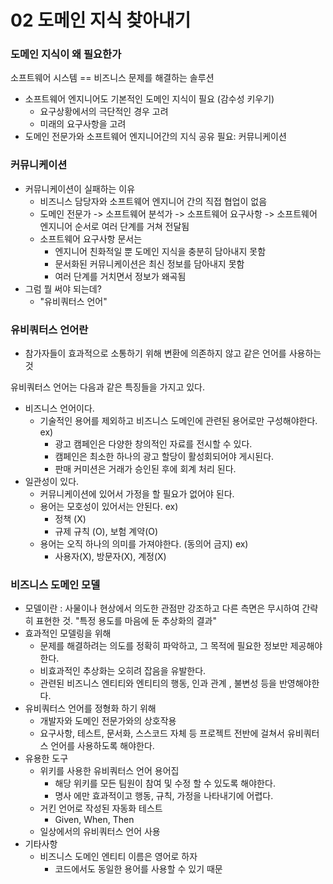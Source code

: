 # 02 도메인 지식 찾아내기

### 도메인 지식이 왜 필요한가

소프트웨어 시스템 == 비즈니스 문제를 해결하는 솔루션

- 소프트웨어 엔지니어도 기본적인 도메인 지식이 필요 (감수성 키우기)
    - 요구상황에서의 극단적인 경우 고려
    - 미래의 요구사항을 고려
- 도메인 전문가와 소프트웨어 엔지니어간의 지식 공유 필요: 커뮤니케이션

### 커뮤니케이션

- 커뮤니케이션이 실패하는 이유
    - 비즈니스 담당자와 소프트웨어 엔지니어 간의 직접 협업이 없음
    - 도메인 전문가 -> 소프트웨어 분석가 -> 소프트웨어 요구사항 -> 소프트웨어 엔지니어 순서로 여러 단계를 거쳐 전달됨
    - 소프트웨어 요구사항 문서는
        - 엔지니어 친화적일 뿐 도메인 지식을 충분히 담아내지 못함
        - 문서화된 커뮤니케이션은 최신 정보를 담아내지 못함
        - 여러 단계를 거치면서 정보가 왜곡됨
- 그럼 뭘 써야 되는데?
    - "유비쿼터스 언어"

### 유비쿼터스 언어란

- 참가자들이 효과적으로 소통하기 위해 변환에 의존하지 않고 같은 언어를 사용하는 것

유비쿼터스 언어는 다음과 같은 특징들을 가지고 있다.

- 비즈니스 언어이다.
    - 기술적인 용어를 제외하고 비즈니스 도메인에 관련된 용어로만 구성해야한다.
    ex)
        - 광고 캠페인은 다양한 창의적인 자료를 전시할 수 있다.
        - 캠페인은 최소한 하나의 광고 할당이 활성회되어야 게시된다.
        - 판매 커미션은 거래가 승인된 후에 회계 처리 된다.
- 일관성이 있다.
    - 커뮤니케이션에 있어서 가정을 할 필요가 없어야 된다.
    - 용어는 모호성이 있어서는 안된다.
    ex)
        - 정책 (X)
        - 규제 규칙 (O), 보험 계약(O)
    - 용어는 오직 하나의 의미를 가져야한다. (동의어 금지)
    ex)
        - 사용자(X), 방문자(X), 계정(X)

### 비즈니스 도메인 모델

- 모델이란
: 사물이나 현상에서 의도한 관점만 강조하고 다른 측면은 무시하여 간략히 표현한 것.
"특정 용도를 마음에 둔 추상화의 결과"
- 효과적인 모델링을 위해
    - 문제를 해결하려는 의도를 정확히 파악하고, 그 목적에 필요한 정보만 제공해야한다.
    - 비효과적인 추상화는 오히려 잡음을 유발한다.
    - 관련된 비즈니스 엔티티와 엔티티의 행동, 인과 관계 , 불변성 등을 반영해야한다.
- 유비쿼터스 언어를 정형화 하기 위해
    - 개발자와 도메인 전문가와의 상호작용
    - 요구사항, 테스트, 문서화, 스스코드 자체 등 프로젝트 전반에 걸쳐서 유비쿼터스 언어를 사용하도록 해야한다.
- 유용한 도구
    - 위키를 사용한 유비쿼터스 언어 용어집
        - 해당 위키를 모든 팀원이 참여 및 수정 할 수 있도록 해야한다.
        - 명사 에만 효과적이고 행동, 규칙, 가정을 나타내기에 어렵다.
    - 거킨 언어로 작성된 자동화 테스트
        - Given, When, Then
    - 일상에서의 유비쿼터스 언어 사용
- 기타사항
    - 비즈니스 도메인 엔티티 이름은 영어로 하자
        - 코드에서도 동일한 용어를 사용할 수 있기 때문

```

```